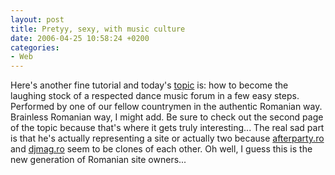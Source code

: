 ```yaml
---
layout: post
title: Pretyy, sexy, with music culture
date: 2006-04-25 10:58:24 +0200
categories:
- Web
---
```

Here's another fine tutorial and today's <a href="http://www.residentadvisor.net/forum_read.asp?ID=21415">topic</a> is: how to become the laughing stock of a respected dance music forum in a few easy steps. Performed by one of our fellow countrymen in the authentic Romanian way. Brainless Romanian way, I might add. Be sure to check out the second page of the topic because that's where it gets truly interesting... The real sad part is that he's actually representing a site or actually two because <a href="http://www.afterparty.ro" rel="nofollow">afterparty.ro</a> and <a href="http://www.djmag.ro" rel="nofollow">djmag.ro</a> seem to be clones of each other. Oh well, I guess this is the new generation of Romanian site owners...
